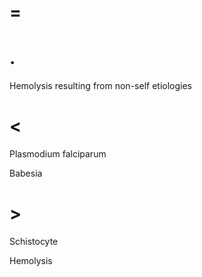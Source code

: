 # =

# .

Hemolysis resulting from non-self etiologies

# <

Plasmodium falciparum

Babesia

# >

Schistocyte

Hemolysis
